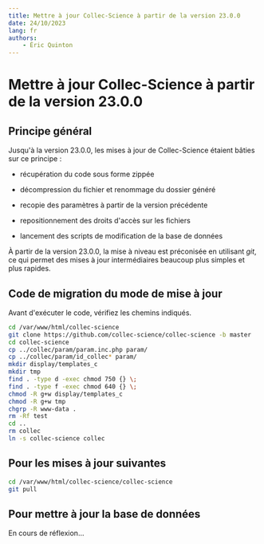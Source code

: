 ```yaml
---
title: Mettre à jour Collec-Science à partir de la version 23.0.0
date: 24/10/2023
lang: fr
authors:
    - Éric Quinton
---
```


# Mettre à jour Collec-Science à partir de la version 23.0.0

## Principe général

Jusqu'à la version 23.0.0, les mises à jour de Collec-Science étaient bâties sur ce principe :

- récupération du code sous forme zippée

- décompression du fichier et renommage du dossier généré

- recopie des paramètres à partir de la version précédente

- repositionnement des droits d'accès sur les fichiers

- lancement des scripts de modification de la base de données

À partir de la version 23.0.0, la mise à niveau est préconisée en utilisant *git*, ce qui permet des mises à jour intermédiaires beaucoup plus simples et plus rapides.

## Code de migration du mode de mise à jour

Avant d'exécuter le code, vérifiez les chemins indiqués.

```bash
cd /var/www/html/collec-science
git clone https://github.com/collec-science/collec-science -b master
cd collec-science
cp ../collec/param/param.inc.php param/
cp ../collec/param/id_collec* param/
mkdir display/templates_c
mkdir tmp
find . -type d -exec chmod 750 {} \;
find . -type f -exec chmod 640 {} \;
chmod -R g+w display/templates_c
chmod -R g+w tmp
chgrp -R www-data .
rm -Rf test
cd ..
rm collec
ln -s collec-science collec
```

## Pour les mises à jour suivantes

```bash
cd /var/www/html/collec-science/collec-science
git pull
```

## Pour mettre à jour la base de données

En cours de réflexion...
